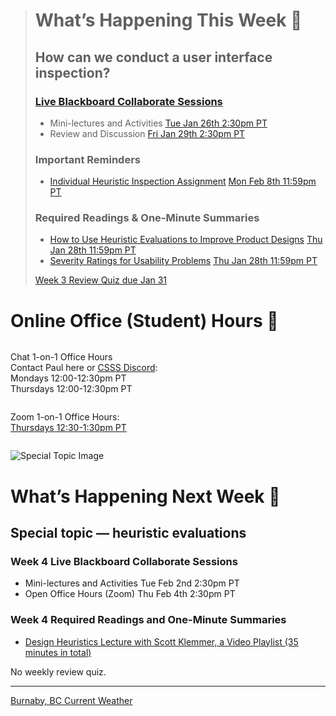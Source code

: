 > # What’s Happening This Week 💫
> ## How can we conduct a user interface inspection?
> ### [Live Blackboard Collaborate Sessions](https://canvas.sfu.ca/courses/61465/external_tools/3544)  
> *  Mini-lectures and Activities <span class='badge'> [Tue Jan 26th 2:30pm PT](https://www.timeanddate.com/worldclock/fixedtime.html?msg=CMPT-363+Mini-lectures+and+Activities&iso=20210126T1430&p1=256&ah=1&am=50) </span>
> *  Review and Discussion  <span class='badge'> [Fri Jan 29th 2:30pm PT](https://www.timeanddate.com/worldclock/fixedtime.html?msg=CMPT-363+Review+and+Discussion&iso=20210129T1430&p1=256&am=50)</span>
>
> ### Important Reminders
> *  [Individual Heuristic Inspection Assignment](https://canvas.sfu.ca/courses/61465/assignments/610787) <span class='badge'> [Mon Feb 8th 11:59pm PT](https://www.timeanddate.com/worldclock/fixedtime.html?msg=CMPT-363+Individual+Heuristic+Inspection+Assignment+Due+Date&iso=20210208T2359)</span>
>
> ### Required Readings & One-Minute Summaries
> *  [How to Use Heuristic Evaluations to Improve Product Designs](https://canvas.sfu.ca/courses/61465/assignments/610785) <span class='badge'> [Thu Jan 28th 11:59pm PT](https://www.timeanddate.com/worldclock/fixedtime.html?msg=Week+4+%28Jan+28+-+18%29+Weekly+Readings+One-Minute+Summaries+Due+Date&iso=20210128T2359&p1=256)</span>
> *  [Severity Ratings for Usability Problems](https://canvas.sfu.ca/courses/61465/assignments/610784) <span class='badge'> [Thu Jan 28th 11:59pm PT](https://www.timeanddate.com/worldclock/fixedtime.html?msg=Week+4+%28Jan+28+-+18%29+Weekly+Readings+One-Minute+Summaries+Due+Date&iso=20210128T2359&p1=256)</span>
>
> [Week 3 Review Quiz due Jan 31](https://canvas.sfu.ca/courses/61465/assignments/610794 ':class=button')

# Online Office (Student) Hours 🏫

<div class="row">
<div class="column">

Chat 1-on-1 Office Hours  
Contact Paul here or [CSSS Discord](https://t.co/GZQUc6iVjS):  
Mondays 12:00-12:30pm PT  
Thursdays 12:00-12:30pm PT  

</div>
<div class="column">

Zoom 1-on-1 Office Hours:  
[Thursdays 12:30-1:30pm PT](https://www2.cs.sfu.ca/CourseCentral/363/paulh/1-on-1-office-hours/)  

</div>
</div>

![Special Topic Image](../../assets/images/common/4642289926_7964e733d1_b.jpg ':class=banner-image')

# What’s Happening Next Week 🔭

## Special topic — heuristic evaluations

### Week 4 Live Blackboard Collaborate Sessions

* Mini-lectures and Activities <span class='badge'>Tue Feb 2nd 2:30pm PT</span>
* Open Office Hours (Zoom) <span class='badge'>Thu Feb 4th 2:30pm PT</span>

### Week 4 Required Readings and One-Minute Summaries

* [Design Heuristics Lecture with Scott Klemmer, a Video Playlist (35 minutes in total)](https://www.youtube.com/playlist?list=PLVtu1bDQijari7LfHOoSTdcpbWIkwZWIA)  	

No weekly review quiz.  

---

<a class="weatherwidget-io" href="https://forecast7.com/en/49d25n122d98/burnaby/" data-label_1="Burnaby, BC" data-label_2="Current Weather" data-font="Open Sans" data-icons="Climacons" data-mode="Current" data-days="3" data-theme="weather_one" >Burnaby, BC Current Weather</a>
